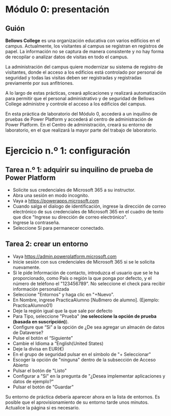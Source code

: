 # Módulo 0: presentación
## Guión

**Bellows College** es una organización educativa con varios edificios en el campus. Actualmente, los visitantes al campus se registran en registros de papel. La información no se captura de manera consistente y no hay forma de recopilar o analizar datos de visitas en todo el campus.

La administración del campus quiere modernizar su sistema de registro de visitantes, donde el acceso a los edificios está controlado por personal de seguridad y todas las visitas deben ser registradas y registradas previamente por sus anfitriones.

A lo largo de estas prácticas, creará aplicaciones y realizará automatización para permitir que el personal administrativo y de seguridad de Bellows College administre y controle el acceso a los edificios del campus.

En esta práctica de laboratorio del Módulo 0, accederá a un inquilino de pruebas de Power Platform y accederá al centro de administración de Power Platform. En el Centro de administración, creará su entorno de laboratorio, en el que realizará la mayor parte del trabajo de laboratorio.

# Ejercicio n.º 1: configuración
## Tarea n.º 1: adquirir su inquilino de prueba de Power Platform
- Solicite sus credenciales de Microsoft 365 a su instructor.
- Abra una sesión en modo incognito.
- Vaya a https://powerapps.microsoft.com
- Cuando salga el dialogo de identificación, ingrese la dirección de correo electrónico de sus credenciales de Microsoft 365 en el cuadro de texto que dice "Ingrese su dirección de correo electrónico".
- Ingrese la contraseña.
- Seleccione Sí para permanecer conectado.
## Tarea 2: crear un entorno
- Vaya https://admin.powerplatform.microsoft.com 
- Inicie sesión con sus credenciales de Microsoft 365 si se le solicita nuevamente.
- Si le pide Información de contacto, introduzca el usuario que se le ha proporcionado, como País o región la que ponga por defecto, y el número de teléfono el "123456789". No seleccione el check para recibir información personalizada
- Seleccione "Entornos" y haga clic en "+Nuevo".
- En Nombre, ingrese PracticaAlumno [Nu8mero de alumno]. (Ejemplo: PracticaAlumno01)
- Deje la región igual que la que sale por defecto
- Para Tipo, seleccione "Prueba" (**no seleccione la opción de prueba (basada en suscripción)**).
- Configure que “Si” a la opción de ¿De sea agregar un almacén de datos de Dataverse?
- Pulse el botón el “Siguiente”
- Cambie el Idioma a “English(United States)
- Deje la divisa en EUR(€)
- En el grupo de seguridad pulsar en el símbolo de "+ Seleccionar"
- Escoger la opción de "ninguna" dentro de la subsección de Acceso Abierto
- Pulsar el botón de "Listo"
- Configurar a "Sí" en la pregunta de "¿Desea implementar aplicaciones y datos de ejemplo?"
- Pulsar el botón de "Guardar"

Su entorno de práctica debería aparecer ahora en la lista de entornos. Es posible que el aprovisionamiento de su entorno tarde unos minutos. Actualice la página si es necesario.
